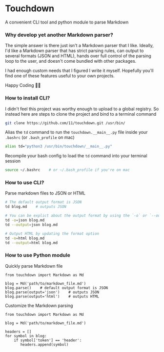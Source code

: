 # Touchdown

A convenient CLI tool and python module to parse Markdown


### Why develop yet another Markdown parser?

The simple answer is there just isn't a Markdown parser that I like. Ideally, I'd like a Markdown parser that has strict parsing rules, can output to several formats (JSON and HTML), hands over full control of the parsing loop to the user, and doesn't come bundled with other packages.

I had enough custom needs that I figured I write it myself. Hopefully you'll find one of these features useful to your own projects.

Happy Coding 👩‍💻

### How to install CLI?

I didn't feel this project was worthy enough to upload to a global registry. So instead here are steps to clone the project and bind to a terminal command
```bash
git clone https://github.com/11/touchdown.git /usr/bin/
```

Alias the `td` command to run the `touchdown.__main__.py` file inside your `.bashrc` (or `.bash_profile` on mac)
```bash
alias td="python3 /usr/bin/touchdown/__main__.py"
```

Recompile your bash config to load the `td` command into your terminal session
```bash
source ~/.bashrc    # or ~/.bash_profile if you're on mac
```

### How to use CLI?

Parse markdown files to JSON or HTML
```bash
# The default output format is JSON
td blog.md    # outputs JSON

# You can be explict about the output format by using the `-o` or `--output` flag
td -o=json blog.md
td --output=json blog.md

# Output HTML by updating the format option
td -o=html blog.md
td --output=html blog.md
```

### How to use Python module

Quickly parse Markdown file

```python3
from touchdown import Markdown as Md

blog = Md('path/to/markdown_file.md')
blog.parse()    # default output format is JSON
blog.parse(output='json')    # outputs JSON
blog.parse(output='html')    # outputs HTML
```

Customize the Markdown parsing
```python3
from touchdown import Markdown as Md

blog = Md('path/to/markdown_file.md')

headers = []
for symbol in blog:
    if symbol['token'] == 'header':
       headers.append(symbol)
```


